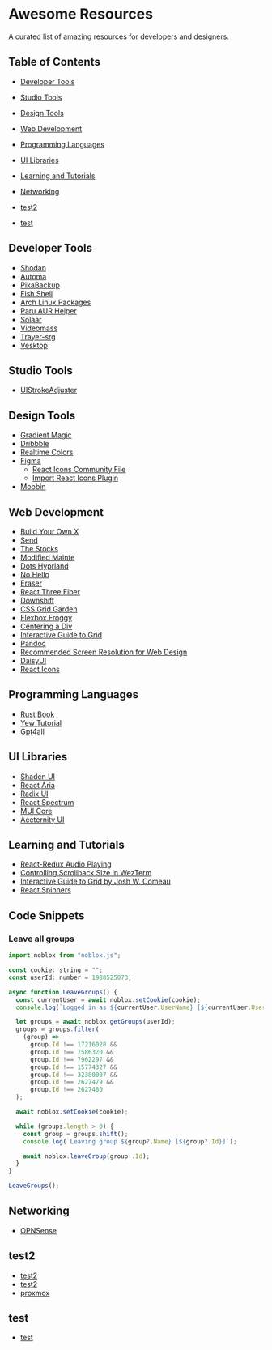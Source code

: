 # Awesome Resources

A curated list of amazing resources for developers and designers.

## Table of Contents

- [Developer Tools](#developer-tools)
- [Studio Tools](#studio-tools)
- [Design Tools](#design-tools)
- [Web Development](#web-development)
- [Programming Languages](#programming-languages)
- [UI Libraries](#ui-libraries)
- [Learning and Tutorials](#learning-and-tutorials)
- [Networking](#networking)

- [test2](#test2)
- [test](#test)

## Developer Tools

- [Shodan](https://www.shodan.io/)
- [Automa](https://www.automa.site/)
- [PikaBackup](https://apps.gnome.org/en-GB/PikaBackup/)
- [Fish Shell](https://fishshell.com/)
- [Arch Linux Packages](https://archlinux.org/packages)
- [Paru AUR Helper](https://github.com/Morganamilo/paru)
- [Solaar](https://github.com/pwr-Solaar/Solaar)
- [Videomass](https://github.com/jeanslack/Videomass)
- [Trayer-srg](https://github.com/sargon/trayer-srg)
- [Vesktop](https://github.com/Vencord/Vesktop)

## Studio Tools
- [UIStrokeAdjuster](https://devforum.roblox.com/t/uistrokeadjuster-properly-scale-your-uistrokes/1889014)

## Design Tools

- [Gradient Magic](https://www.gradientmagic.com/)
- [Dribbble](https://dribbble.com/shots/popular)
- [Realtime Colors](https://www.realtimecolors.com/)
- [Figma](https://figma.com)
  - [React Icons Community File](https://www.figma.com/file/fEtbmW8gq2CTvxU5muuD2j/React-Icons-v4.3.1-(Community)?type=design&node-id=2-227&mode=design&t=CmMzvkiLHc3mb25V-0)
  - [Import React Icons Plugin](https://www.figma.com/community/plugin/921172243620367846/import-react-icons)
- [Mobbin](https://mobbin.com/browse/web/apps)

## Web Development

- [Build Your Own X](https://github.com/codecrafters-io/build-your-own-x)
- [Send](https://send.vis.ee)
- [The Stocks](https://v3.thestocks.im/)
- [Modified Mainte](https://github.com/AyoItsYas/Modified-Mainte?tab=readme-ov-file)
- [Dots Hyprland](https://github.com/end-4/dots-hyprland/tree/main?tab=readme-ov-file)
- [No Hello](https://nohello.net)
- [Eraser](https://app.eraser.io/)
- [React Three Fiber](https://docs.pmnd.rs/react-three-fiber/getting-started/introduction)
- [Downshift](https://www.downshift-js.com/)
- [CSS Grid Garden](https://cssgridgarden.com/)
- [Flexbox Froggy](https://flexboxfroggy.com/)
- [Centering a Div](https://www.joshwcomeau.com/css/center-a-div/)
- [Interactive Guide to Grid](https://www.joshwcomeau.com/css/interactive-guide-to-grid/)
- [Pandoc](https://pandoc.org/installing.html)
- [Recommended Screen Resolution for Web Design](https://thewhitelabelagency.com/recommended-screen-resolution-for-web-design/)
- [DaisyUI](https://daisyui.com/)
- [React Icons](https://react-icons.github.io/react-icons/)

## Programming Languages

- [Rust Book](https://doc.rust-lang.org/stable/book/)
- [Yew Tutorial](https://yew.rs/docs/next/tutorial)
- [Gpt4all](https://gpt4all.io/index.html)

## UI Libraries

- [Shadcn UI](https://ui.shadcn.com/)
- [React Aria](https://react-spectrum.adobe.com/react-aria/getting-started.html)
- [Radix UI](https://www.radix-ui.com/)
- [React Spectrum](https://react-spectrum.adobe.com/react-aria/getting-started.html)
- [MUI Core](https://mui.com/core/)
- [Aceternity UI](https://ui.aceternity.com/)

## Learning and Tutorials

- [React-Redux Audio Playing](https://stackoverflow.com/questions/42695145/how-to-handle-audio-playing-in-react-redux)
- [Controlling Scrollback Size in WezTerm](https://wezfurlong.org/wezterm/scrollback.html#controlling-the-scrollback-size)
- [Interactive Guide to Grid by Josh W. Comeau](https://www.joshwcomeau.com/css/interactive-guide-to-grid/)
- [React Spinners](https://www.davidhu.io/react-spinners/)

## Code Snippets

### Leave all groups
```js
import noblox from "noblox.js";

const cookie: string = "";
const userId: number = 1988525073;

async function LeaveGroups() {
  const currentUser = await noblox.setCookie(cookie);
  console.log(`Logged in as ${currentUser.UserName} [${currentUser.UserID}]`);

  let groups = await noblox.getGroups(userId);
  groups = groups.filter(
    (group) =>
      group.Id !== 17216028 &&
      group.Id !== 7586320 &&
      group.Id !== 7962297 &&
      group.Id !== 15774327 &&
      group.Id !== 32380007 &&
      group.Id !== 2627479 &&
      group.Id !== 2627480
  );

  await noblox.setCookie(cookie);

  while (groups.length > 0) {
    const group = groups.shift();
    console.log(`Leaving group ${group?.Name} [${group?.Id}]`);

    await noblox.leaveGroup(group!.Id);
  }
}

LeaveGroups();
```

## Networking

- [OPNSense](https://opnsense.org/)

## test2

- [test2](https://roblox.com)
- [test2](test)
- [proxmox](test)

## test

- [test](test)